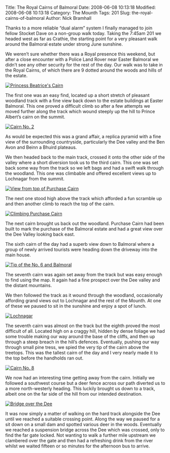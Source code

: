 Title: The Royal Cairns of Balmoral
Date: 2008-06-08 10:13:18
Modified: 2008-06-08 10:13:18
Category: The Mounth
Tags: 201
Slug: the-royal-cairns-of-balmoral
Author: Nick Bramhall

Thanks to a more reliable “dual alarm” system I finally managed to join fellow Stocket Dave on a non-group walk today. Taking the 7:45am 201 we headed west as far as Crathie, the starting point for a very pleasant walk around the Balmoral estate under strong June sunshine.

We weren’t sure whether there was a Royal presence this weekend, but after a close encounter with a Police Land Rover near Easter Balmoral we didn’t see any other security for the rest of the day. Our walk was to take in the Royal Cairns, of which there are 9 dotted around the woods and hills of the estate.

[![Princess Beatrice's Cairn](http://farm4.static.flickr.com/3004/2564493735_7694d2cf12.jpg)](http://www.flickr.com/photos/53725815@N00/2564493735)

The first one was an easy find, located up a short stretch of pleasant woodland track with a fine view back down to the estate buildings at Easter Balmoral. This one proved a difficult climb so after a few attempts we moved further along the track which wound steeply up the hill to Prince Albert’s cairn on the summit.

[![Cairn No. 2](http://farm4.static.flickr.com/3093/2564522493_170b49b856.jpg)](http://www.flickr.com/photos/53725815@N00/2564522493)

As would be expected this was a grand affair, a replica pyramid with a fine view of the surrounding countryside, particularly the Dee valley and the Ben Avon and Beinn a Bhuird plateaus.

We then headed back to the main track, crossed it onto the other side of the valley where a short diversion took us to the third cairn. This one was set back some way from the track so we left bags and had a swift walk through the woodland. This one was climbable and offered excellent views up to Lochnagar from the summit.

[![View from top of Purchase Cairn](http://farm4.static.flickr.com/3092/2564548457_0bf904f622.jpg)](http://www.flickr.com/photos/53725815@N00/2564548457)

The next one stood high above the track which afforded a fun scramble up and then another climb to reach the top of the cairn.

[![Climbing Purchase Cairn](http://farm4.static.flickr.com/3081/2565383904_d6ed60fc78.jpg)](http://www.flickr.com/photos/53725815@N00/2565383904)

The next cairn brought us back out the woodland. Purchase Cairn had been built to mark the purchase of the Balmoral estate and had a great view over the Dee Valley looking back east.

The sixth cairn of the day had a superb view down to Balmoral where a group of newly arrived tourists were heading down the driveway into the main house.

[![Tip of the No. 6 and Balmoral](http://farm4.static.flickr.com/3010/2565415554_6a84c3e732.jpg)](http://www.flickr.com/photos/53725815@N00/2565415554)

The seventh cairn was again set away from the track but was easy enough to find using the map. It again had a fine prospect over the Dee valley and the distant mountains.

We then followed the track as it wound through the woodland, occasionally affording grand views out to Lochnagar and the rest of the Mounth. At one of these we paused to sit in the sunshine and enjoy a spot of lunch.

[![Lochnagar](http://farm4.static.flickr.com/3072/2565433294_c8ee678ef9.jpg)](http://www.flickr.com/photos/53725815@N00/2565433294)

The seventh cairn was almost on the track but the eighth proved the most difficult of all. Located high on a craggy hill, hidden by dense foliage we had some trouble making our way around the base of the cliffs, and then up through a steep breach in the hill’s defences. Eventually, pushing our way through small pine tress, we spied the very tip of the cairn above the treetops. This was the tallest cairn of the day and I very nearly made it to the top before the handholds ran out.

[![Cairn No. 8](http://farm4.static.flickr.com/3146/2564619101_cb927d0558.jpg)](http://www.flickr.com/photos/53725815@N00/2564619101)

We now had an interesting time getting away from the cairn. Initially we followed a southwest course but a deer fence across our path diverted us to a more north-westerly heading. This luckily brought us down to a track, albeit one on the far side of the hill from our intended destination.

[![Bridge over the Dee](http://farm4.static.flickr.com/3102/2565599176_105d607125.jpg)](http://www.flickr.com/photos/53725815@N00/2565599176)

It was now simply a matter of walking on the hard track alongside the Dee until we reached a suitable crossing point. Along the way we paused for a sit down on a small dam and spotted various deer in the woods. Eventually we reached a suspension bridge across the Dee which was crossed, only to find the far gate locked. Not wanting to walk a further mile upstream we clambered over the gate and then had a refreshing drink from the river whilst we waited fifteen or so minutes for the afternoon bus to arrive.

